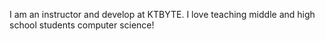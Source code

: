I am an instructor and develop at KTBYTE. I love teaching middle and high school students computer science!
